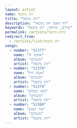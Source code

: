 ```yaml
---
layout: artist
name: יוהן מיכאל
title: "יוהן מיכאל"
description: "דף האמן יוהן מיכאל"
keywords: "שירים, מוזיקה, יוהן מיכאל"
permalink: /artists/יוהן-מיכאל/
redirect_from:
  - /artists/list/יוהן מיכאל
songs:
  - number: "51377"
    name: "אחכה לו"
    album: "סינגלים"
    artist: "יוהן מיכאל"
  - number: "51378"
    name: "אשת חיל"
    album: "סינגלים"
    artist: "יוהן מיכאל"
  - number: "51379"
    name: "בואי בשלום"
    album: "סינגלים"
    artist: "יוהן מיכאל"
  - number: "51380"
    name: "עוד ישמע"
    album: "סינגלים"
    artist: "יוהן מיכאל"
---
```

